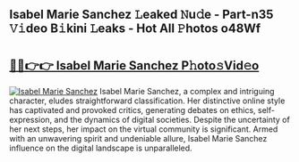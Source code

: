 ## Isabel Marie Sanchez 𝙻eaked 𝙽u𝚍e - Part-n35 𝚅𝚒deo B𝚒kini 𝙻eaks - Hot All 𝙿hotos o48Wf

# <h2><a href="http://ld1vo4r.urlbe.top/?page=Isabel+Marie+Sanchez">🔗🔗👉👉 Isabel Marie Sanchez P𝚑oto𝚜Vid𝚎o</a></h2>

[![Isabel Marie Sanchez](https://i.imgur.com/eBuTRDB.gif)](http://ld1vo4r.urlbe.top/?page=Isabel+Marie+Sanchez)
Isabel Marie Sanchez, a complex and intriguing character, eludes straightforward classification. Her distinctive online style has captivated and provoked critics, generating debates on ethics, self-expression, and the dynamics of digital societies. Despite the uncertainty of her next steps, her impact on the virtual community is significant. Armed with an unwavering spirit and undeniable allure, Isabel Marie Sanchez influence on the digital landscape is unparalleled.
